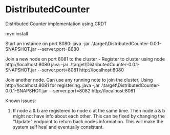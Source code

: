 # DistributedCounter
Distributed Counter implementation using CRDT

mvn install

Start an instance on port 8080:
java -jar .\target\DistributedCounter-0.0.1-SNAPSHOT.jar --server.port=8080

Join a new node on port 8081 to the cluster - Register to cluster using node http://localhost:8080
java -jar .\target\DistributedCounter-0.0.1-SNAPSHOT.jar --server.port=8081 http://localhost:8080

Join another node. Can use any running note to join the cluster. Using http://localhost:8081 for registering.
java -jar .\target\DistributedCounter-0.0.1-SNAPSHOT.jar --server.port=8082 http://localhost:8081

Known issues:
1. If node a & b are registered to node c at the same time. Then node a & b might not have info about each other. This can be fixed by changing the "Update" endpoint to return back nodes information. This will make the system self heal and eventually consistant.
